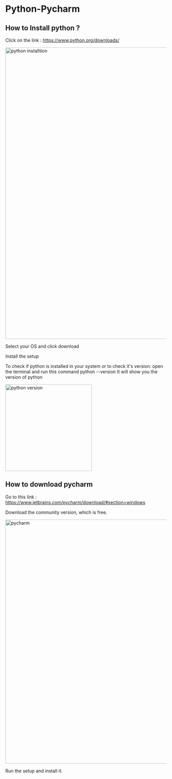# Python-Pycharm


## How to Install python ?
Click on the link : https://www.python.org/downloads/ 

<img width="908" alt="python installtion " src="https://user-images.githubusercontent.com/110182832/181591377-bdc80bfc-2e62-421e-8d9f-b672c46b3f54.png">


Select your OS and click download

Install the setup 

To check if python is installed in your system or to check it's version:
open the terminal and run this command
python --version 
It will show you the version of python 

<img width="270" alt="python version" src="https://user-images.githubusercontent.com/110182832/181590440-f99ac438-fbf2-4d16-8ef7-8cf5acce6044.png">




## How to download pycharm 
Go to this link : https://www.jetbrains.com/pycharm/download/#section=windows

Download the community version, which is free.

<img width="760" alt="pycharm" src="https://user-images.githubusercontent.com/110182832/181591434-46ce20b8-5bbf-476a-ad9c-507e497b2a34.png">


Run the setup and install it.
